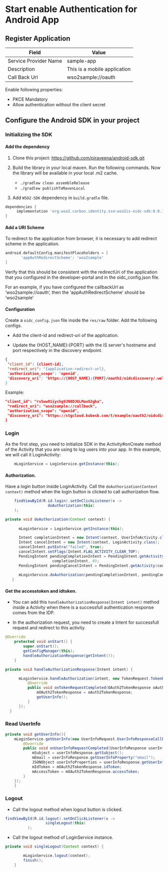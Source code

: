 # Start enable Authentication for Android App

## Register Application



| Field                 | Value         | 
| --------------------- | ------------- | 
| Service Provider Name | sample-app  |
| Description           | This is a mobile application  | 
| Call Back Url         | wso2sample://oauth  | 

Enable following properties:
- PKCE Mandatory
- Allow authentication without the client secret


## Configure the Android SDK in your project

### Initializing the  SDK

#### Add the dependency 

1. Clone this project: https://github.com/piraveena/android-sdk.git

2. Build the library in your local maven. Run the following commands. Now the library will be available in your local .m2 cache. 
    - `./gradlew clean assembleRelease`
    - `./gradlew publishToMavenLocal `

3. Add `WSO2-SDK` dependency in `build.gradle` file.

```gradle
dependencies {
     implementation 'org.wso2.carbon.identity.sso:wso2is-oidc-sdk:0.0.1'
}

```

#### Add a URI Scheme   

To redirect to the application from browser, it is necessary to add redirect scheme in the
 application. 


```gradle
android.defaultConfig.manifestPlaceholders = [
       'appAuthRedirectScheme': 'wso2sample'
]
```

Verify that this should be consistent with the redirectUri of the application that you configured in the developer-portal and in the oidc_config.json file.

For an example, if you have configured the callbackUrl as ‘wso2sample://oauth’, then the
 ‘appAuthRedirectScheme’ should be ‘wso2sample’


#### Configuration

Create a `oidc_config.json` file inside the `res/raw` folder. Add the following configs. 

- Add the client-id and redirect-uri of the application.

- Update the {HOST_NAME}:{PORT} with the IS server's hostname and port respectively in the discovery endpoint.

```json
{
 "client_id": {client-id},
 "redirect_uri": "{application-redirect-url},
 "authorization_scope": "openid",
 "discovery_uri": "https://{HOST_NAME}:{PORT}/oauth2/oidcdiscovery/.well-known/openid-configuration"
}
``````

Example:

```json
"client_id": "rs5ww91iychg9JN0DJGLMaxG2gha",
 "redirect_uri": "wso2sample://callback",
 "authorization_scope": "openid",
 "discovery_uri": "https://stgcloud.kubesb.com/t/example/oauth2/oidcdiscovery/.well-known/openid-configuration"
}
```

### Login

As the first step, you need to initialize SDK in the Activity#onCreate method of the Activity that you are using to
 log users into your app. 
In this example, we will call it LoginActivity:

```java
    mLoginService = LoginService.getInstance(this);
```


#### Authorization.

Have a login button inside LoginActivity. Call the `doAuthorization(Context context)` method 
 when the login button is clicked to call authorization flow.

```java
    findViewById(R.id.login).setOnClickListener(v ->
                   doAuthorization(this)
    );
```
   
```java
private void doAuthorization(Context context) {
   
      mLoginService = LoginService.getInstance(this);

      Intent completionIntent = new Intent(context, UserInfoActivity.class);
      Intent cancelIntent = new Intent(context, LoginActivity.class);
      cancelIntent.putExtra("failed", true);
      cancelIntent.setFlags(Intent.FLAG_ACTIVITY_CLEAR_TOP);
      PendingIntent pendingCompletionIntent = PendingIntent.getActivity(context, 0,
                     completionIntent, 0);
      PendingIntent pendingCancelIntent = PendingIntent.getActivity(context, 0, cancelIntent, 0);
    
      mLoginService.doAuthorization(pendingCompletionIntent, pendingCancelIntent);
   }
```
   


#### Get the accesstoken and idtoken.

- You can add this `handleAuthorizationResponse(Intent intent)` method inside a Activity when there is a successfull
 authentication response comes from the IDP. 
 
- In the authorization request, you need to create a Intent for successfull request and redirect to this activity.
```java
@Override
    protected void onStart() {  
        super.onStart();
        getConfigManager(this);
        handleAuthorizationResponse(getIntent());
    }
``` 
 
```java
private void handleAuthorizationResponse(Intent intent) {

      mLoginService.handleAuthorization(intent, new TokenRequest.TokenRespCallback() {
          @Override
          public void onTokenRequestCompleted(OAuth2TokenResponse oAuth2TokenResponse) {
              mOAuth2TokenResponse = oAuth2TokenResponse;
              getUserInfo();
          }
      });
  }
```
  
### Read UserInfo

```java
private void getUserInfo(){
    mLoginService.getUserInfo(new UserInfoRequest.UserInfoResponseCallback() {
        @Override
        public void onUserInfoRequestCompleted(UserInfoResponse userInfoResponse) {
            mSubject = userInfoResponse.getSubject();
            mEmail = userInfoResponse.getUserInfoProperty("email");
            JSONObject userInfoProperties = userInfoResponse.getUserInfoProperties();
            mIdToken = mOAuth2TokenResponse.idToken;
            mAccessToken = mOAuth2TokenResponse.accessToken;
        }
    });
    }
```

### Logout

- Call the logout method when logout button is clicked.

```java
findViewById(R.id.logout).setOnClickListener(v ->
                  singleLogout(this)
          ); 

```
- Call the logout method of LoginService instance.

```java
private void singleLogout(Context context) {

        mLoginService.logout(context);
        finish();
    }
```